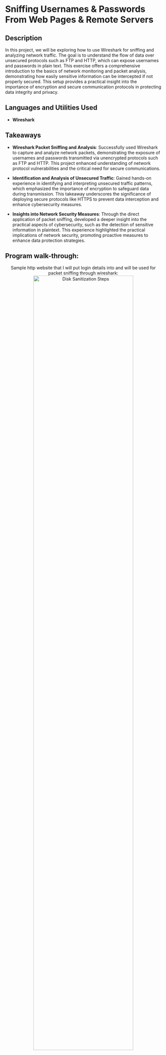 <h1>Sniffing Usernames & Passwords From Web Pages & Remote Servers</h1>


<h2>Description</h2>
In this project, we will be exploring how to use Wireshark for sniffing and analyzing network traffic. The goal is to understand the flow of data over unsecured protocols such as FTP and HTTP, which can expose usernames and passwords in plain text. This exercise offers a comprehensive introduction to the basics of network monitoring and packet analysis, demonstrating how easily sensitive information can be intercepted if not properly secured. This setup provides a practical insight into the importance of encryption and secure communication protocols in protecting data integrity and privacy. <br />


<h2>Languages and Utilities Used</h2>

- <b>Wireshark</b> 

<h2>Takeaways</h2>

- <b>Wireshark Packet Sniffing and Analysis</b>: Successfully used Wireshark to capture and analyze network packets, demonstrating the exposure of usernames and passwords transmitted via unencrypted protocols such as FTP and HTTP. This project enhanced understanding of network protocol vulnerabilities and the critical need for secure communications.

- <b>Identification and Analysis of Unsecured Traffic</b>: Gained hands-on experience in identifying and interpreting unsecured traffic patterns, which emphasized the importance of encryption to safeguard data during transmission. This takeaway underscores the significance of deploying secure protocols like HTTPS to prevent data interception and enhance cybersecurity measures.

- <b>Insights into Network Security Measures</b>: Through the direct application of packet sniffing, developed a deeper insight into the practical aspects of cybersecurity, such as the detection of sensitive information in plaintext. This experience highlighted the practical implications of network security, promoting proactive measures to enhance data protection strategies.


<h2>Program walk-through:</h2>

<p align="center">
Sample http website that I will put login details into and will be used for packet sniffing through wireshark: <br/>
<img src="samplesite.PNG" height="80%" width="80%" alt="Disk Sanitization Steps"/>
<br />
<br />I used the http filter to narrow the traffic down to show only http packets:  <br/>
<img src="http filter.PNG" height="80%" width="80%" alt="Disk Sanitization Steps"/>
<br />
<br />
I next used the GET request method filter to help me identify the login request made from the sample website: <br/>
<img src="GET request filter.PNG" height="80%" width="80%" alt="Disk Sanitization Steps"/>
<br />
<br />
To further narrow down the packet search, I used the POST method request filter to locate the packet containing the form data from the login page on the website:  <br/>
<img src="POST request filter.PNG" height="80%" width="80%" alt="Disk Sanitization Steps"/>
<br />
<br />
After applying all the necessary filters, we find the packet containing the form data and locate the username and password I created and used to login to the sample website within the bottom left hand side of the screenshot:  <br/>
<img src="UN&P detected.PNG" height="80%" width="80%" alt="Disk Sanitization Steps"/>
<br />
<br />
Getting now into FTP packet analysis, I first used a filter to narrow down traffic that should only be coing through port 21 and is either TCP or FTP:  <br/>
<img src="tcp and port filter.PNG" height="80%" width="80%" alt="Disk Sanitization Steps"/>
<br />
<br />
Since FTP is the main protocol that is to be analyzed here, I used the FTP filter to show only packets containing the FTP protocol :  <br/>
<img src="ftp filter.PNG" height="80%" width="80%" alt="Disk Sanitization Steps"/>
<br />
<br />
I used a ftp response filter to locate all of the reponse codes sent by the server:  <br/>
<img src="ftp response filter.PNG" height="80%" width="80%" alt="Disk Sanitization Steps"/>
<br />
<br />
Successful verification of code executing and identifying 'admin' as the password stored within the hash:  <br/>
<img src="ftp request arg filter.PNG" height="80%" width="80%" alt="Disk Sanitization Steps"/>
<br />
<br />
Selecting one of the ftp packets, I go to view the tcp stream of the packet and within it shows the account info as well as the commands/actions done by the user:  <br/>
<img src="acc info&actions through tcp stream.PNG" height="80%" width="80%" alt="Disk Sanitization Steps"/>
<br />
<br />
</p>


<!--
 ```diff   
- text in red
+ text in green
! text in orange
# text in gray
@@ text in purple (and bold)@@
```
--!>
